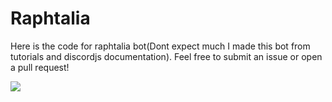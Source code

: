 # Raphtalia
Here is the code for raphtalia bot(Dont expect much I made this bot from tutorials and discordjs documentation).  Feel free to submit an issue or open a pull request!

<a href="https://top.gg/bot/697047267265216543">
  <img src="https://top.gg/api/widget/697047267265216543.svg">
</a>
